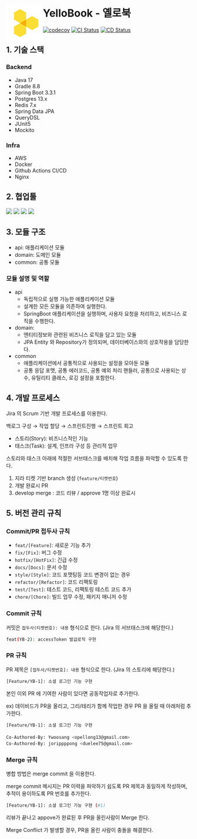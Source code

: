 # YelloBook - 옐로북 <a href="https://yellobook.site"><img src="./images/logo.png" align="left" width="100"></a>

[![codecov](https://codecov.io/gh/Yellobook/yellobook-backend/branch/develop/graph/badge.svg?token=ZDMLLQDDTN)](https://codecov.io/gh/Yellobook/yellobook-backend)
[![CI Status](https://github.com/Yellobook/yellobook-backend/actions/workflows/coverage.yml/badge.svg)](https://github.com/Yellobook/yellobook-backend/actions)
[![CD Status](https://github.com/Yellobook/yellobook-backend/actions/workflows/deploy.yml/badge.svg)](https://github.com/Yellobook/yellobook-backend/actions)

## 1. 기술 스택

### Backend
- Java 17
- Gradle 8.8
- Spring Boot 3.3.1
- Postgres 13.x
- Redis 7.x
- Spring Data JPA
- QueryDSL
- JUnit5
- Mockito

### Infra

- AWS
- Docker
- Github Actions CI/CD
- Nginx

## 2. 협업툴

<img src="https://img.shields.io/badge/Slack-4A154B?style=for-the-badge&logo=slack&logoColor=white">   
<img src="https://img.shields.io/badge/Jira-0052CC?style=for-the-badge&logo=jira&logoColor=white">
<img src="https://img.shields.io/badge/Notion-000000?style=for-the-badge&logo=notion&logoColor=white">
<img src="https://img.shields.io/badge/Figma-F24E1E?style=for-the-badge&logo=figma&logoColor=white">


## 3. 모듈 구조

- api: 애플리케이션 모듈
- domain: 도메인 모듈
- common: 공통 모듈

### 모듈 설명 및 역할

- api
  - 독립적으로 실행 가능한 애플리케이션 모듈
  - 설계한 모든 모듈을 의존하여 실행한다.
  - SpringBoot 애플리케이션을 실행하며, 사용자 요청을 처리하고, 비즈니스 로직을 수행한다.
- domain:
  - 엔티티정보와 관련된 비즈니스 로직을 담고 있는 모듈
  - JPA Entity 와 Repository가 정의되며, 데이터베이스와의 상호작용을 담당한다.
- common
  - 애플리케이션에서 공통적으로 사용되는 설정을 모아둔 모듈
  - 공통 응답 포맷, 공통 에러코드, 공통 예외 처리 핸들러, 공통으로 사용되는 상수, 유틸리티 클래스, 로깅 설정을 포함한다.


## 4. 개발 프로세스

Jira 의 Scrum 기반 개발 프로세스를 이용한다.

백로그 구성 → 작업 할당 → 스프린트진행 → 스프린트 회고

- 스토리(Story): 비즈니스적인 기능
- 태스크(Task):  설계, 인프라 구성 등 관리적 업무

스토리와 태스크 아래에 적절한 서브태스크를 배치해 작업 흐름을 파악할 수 있도록 한다.

1. 지라 티켓 기반 branch  생성 (`feature/티켓번호`)
2. 개발 완료시 PR
3. develop merge : 코드 리뷰 / approve 1명 이상 완료시


## 5. 버전 관리 규칙

### Commit/PR 접두사 규칙

- `feat/[Feature]`: 새로운 기능 추가
- `fix/[Fix]`: 버그 수정
- `hotfix/[HotFix]`: 긴급 수정
- `docs/[Docs]`: 문서 수정
- `style/[Style]`: 코드 포맷팅등 코드 변경이 없는 경우
- `refactor/[Refactor]`: 코드 리팩토링
- `test/[Test]`: 테스트 코드, 리팩토링 테스트 코드 추가
- `chore/[Chore]`: 빌드 업무 수정, 패키지 매니저 수정

### Commit 규칙

커밋은 `접두사(티켓번호): 내용` 형식으로 한다. (Jira 의 서브태스크에 해당한다.)

```bash
feat(YB-2): accessToken 발급로직 구현
```

### PR 규칙

PR 제목은 `[접두사/티켓번호]: 내용`  형식으로 한다. (Jira 의 스토리에 해당한다.)

```bash
[Feature/YB-1]: 소셜 로그인 기능 구현
```

본인 이외 PR 에 기여한 사람이 있다면 공동작업자로 추가한다.

ex) 데이비드가 PR을 올리고, 그리/테리가 함께 작업한 경우 PR 을 올릴 때 아래처럼 추가한다.
```bash
[Feature/YB-1]: 소셜 로그인 기능 구현

Co-Authored-By: Ywoosang <opellong13@gmail.com>
Co-Authored-By: jorippppong <duelee75@gmail.com>
```

### Merge 규칙

병합 방법은 merge commit 을 이용한다.

merge commit 메시지는 PR 이력을 파악하기 쉽도록 PR 제목과 동일하게 작성하며, 추적이 용이하도록 PR 번호를 추가한다.

```bash
[Feature/YB-1]: 소셜 로그인 기능 구현 (#1)
```

리뷰가 끝나고 appove가 완료된 후 PR을 올린사람이 Merge 한다.

Merge Conflict 가 발생할 경우, PR을 올린 사람이 충돌을 해결한다.

 
